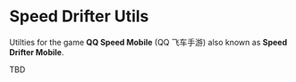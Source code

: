 # Speed Drifter Utils

Utilties for the game **QQ Speed Mobile** (QQ 飞车手游) also known as **Speed Drifter Mobile**.

TBD
